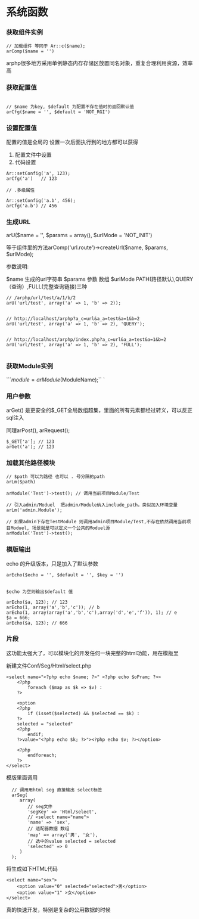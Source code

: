 # 系统函数


### 获取组件实例



```
// 加载组件 等同于 Ar::c($name); 
arComp($name = '')
```

arphp很多地方采用单例静态内存存储区放置同名对象，重复合理利用资源，效率高


### 获取配置值

```

// $name 为key, $default 为配置不存在值时的返回默认值
arCfg($name = '', $default = 'NOT_RGI')
```


### 设置配置值



配置的值是全局的 设置一次后面执行到的地方都可以获得

1. 配置文件中设置
2. 代码设置

```
Ar::setConfig('a', 123);
arCfg('a')   // 123

// .多级属性

Ar::setConfig('a.b', 456);
arCfg('a.b') // 456
```




### 生成URL
arU($name = '', $params = array(), $urlMode = 'NOT_INIT')

等于组件里的方法arComp('url.route')->createUrl($name, $params, $urlMode);

参数说明:

$name 生成的url字符串
$params 参数 数组
$urlMode PATH(路径默认),QUERY（查询）,FULL(完整查询链接)三种

```
// /arphp/url/test/a/1/b/2
arU('url/test', array('a' => 1, 'b' => 2));  


// http://localhost/arphp?a_c=url&a_a=test&a=1&b=2
arU('url/test', array('a' => 1, 'b' => 2), 'QUERY'); 


// http://localhost/arphp/index.php?a_c=url&a_a=test&a=1&b=2
arU('url/test', array('a' => 1, 'b' => 2), 'FULL'); 


```

### 获取Module实例

```$module = arModule($ModuleName);``
`



### 用户参数

arGet() 是更安全的$_GET全局数组超集，里面的所有元素都经过转义，可以反正sql注入

同理arPost(), arRequest();
```
$_GET['a']; // 123
arGet('a'); // 123

```


### 加载其他路径模块


```
// $path 可以为路径 也可以 . 号分隔的path
arLm($path)

arModule('Test')->test(); // 调用当前项目Module/Test

// 引入admin/Moduel  把admin/Module纳入include_path，类似加入环境变量
arLm('admin.Module');     

// 如果admin下存在TestModule 则调用admin项目Module/Test,不存在依然调用当前项目Moduel, 场景就是可以定义一个公共的Moduel源
arModule('Test')->test(); 
```


### 模版输出



echo 的升级版本，只是加入了默认参数
```
arEcho($echo = '', $default = '', $key = '')


$echo 为空则输出$default 值

arEcho($a, 123); // 123
arEcho(1, array('a','b','c')); // b
arEcho(1, array(array('a','b','c'),array('d','e','f')), 1); // e
$a = 666;
arEcho($a, 123); // 666
```


### 片段
这功能太强大了，可以模块化的开发任何一块完整的html功能，用在模版里


新建文件Conf/Seg/Html/select.php
```
<select name="<?php echo $name; ?>" <?php echo $oPram; ?>>
    <?php
        foreach ($map as $k => $v) :
    ?>

    <option
    <?php
        if (isset($selected) && $selected == $k) :
    ?>
    selected = "selected"
    <?php
        endif;
    ?>value="<?php echo $k; ?>"><?php echo $v; ?></option>

    <?php
        endforeach;
    ?>
</select>
```
模版里面调用


      // 调用用html seg 直接输出 select标签
      arSeg(
         array(
            // seg文件
            'segKey' => 'Html/select',
            // <select name="name">
            'name' => 'sex',
            // 适配器数据 数组
            'map' => array('男', '女'),
            // 选中的value selected = selected
            'selected' => 0
         )
      );

将生成如下HTML代码

```
<select name="sex">
    <option value="0" selected="selected">男</option>
    <option value="1" >女</option>
</select>
```
真的快速开发，特别是复杂的公用数据的时候

